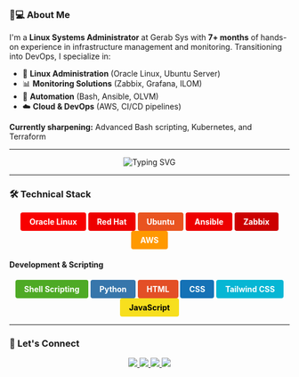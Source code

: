 ### 👨💻 About Me
I'm a **Linux Systems Administrator** at Gerab Sys with **7+ months** of hands-on experience in infrastructure management and monitoring. Transitioning into DevOps, I specialize in:
- 🐧 **Linux Administration** (Oracle Linux, Ubuntu Server)
- 📊 **Monitoring Solutions** (Zabbix, Grafana, ILOM)
- 🤖 **Automation** (Bash, Ansible, OLVM)
- ☁️ **Cloud & DevOps** (AWS, CI/CD pipelines)

**Currently sharpening:** Advanced Bash scripting, Kubernetes, and Terraform

---

<div align="center">
  <img src="https://readme-typing-svg.demolab.com?font=Fira+Code&pause=1000&color=00FF00&center=true&vCenter=true&width=535&lines=Linux+Admin+%7C+DevOps+Enthusiast;Automation+Specialist+%7C+AWS+Certified;Zabbix+%26+Grafana+Expert" alt="Typing SVG" />
</div>

---

### 🛠️ Technical Stack

<div align="center" style="margin: 10px 0">
  <span style="display: inline-block; padding: 8px 16px; border-radius: 4px; background-color: #F80000; color: white; font-weight: bold;">Oracle Linux</span>
  <span style="display: inline-block; padding: 8px 16px; border-radius: 4px; background-color: #EE0000; color: white; font-weight: bold;">Red Hat</span>
  <span style="display: inline-block; padding: 8px 16px; border-radius: 4px; background-color: #E95420; color: white; font-weight: bold;">Ubuntu</span>
  <span style="display: inline-block; padding: 8px 16px; border-radius: 4px; background-color: #EE0000; color: white; font-weight: bold;">Ansible</span>
  <span style="display: inline-block; padding: 8px 16px; border-radius: 4px; background-color: #CC0000; color: white; font-weight: bold;">Zabbix</span>
  <span style="display: inline-block; padding: 8px 16px; border-radius: 4px; background-color: #FF9900; color: white; font-weight: bold;">AWS</span>
</div>

#### Development & Scripting
<div align="center" style="margin: 10px 0">
  <span style="display: inline-block; padding: 8px 16px; border-radius: 4px; background-color: #4EAA25; color: white; font-weight: bold;">Shell Scripting</span>
  <span style="display: inline-block; padding: 8px 16px; border-radius: 4px; background-color: #3776AB; color: white; font-weight: bold;">Python</span>
  <span style="display: inline-block; padding: 8px 16px; border-radius: 4px; background-color: #E34F26; color: white; font-weight: bold;">HTML</span>
  <span style="display: inline-block; padding: 8px 16px; border-radius: 4px; background-color: #1572B6; color: white; font-weight: bold;">CSS</span>
  <span style="display: inline-block; padding: 8px 16px; border-radius: 4px; background-color: #06B6D4; color: white; font-weight: bold;">Tailwind CSS</span>
  <span style="display: inline-block; padding: 8px 16px; border-radius: 4px; background-color: #F7DF1E; color: black; font-weight: bold;">JavaScript</span>
</div>

---

### 🤝 Let's Connect
<div align="center">
  <a href="https://www.linkedin.com/in/mohammedniyasnf/">
    <img src="https://img.shields.io/badge/LinkedIn-0077B5?style=for-the-badge&logo=linkedin&logoColor=white" />
  </a>
  <a href="https://medium.com/@mohammedniyas654">
    <img src="https://img.shields.io/badge/Medium-12100E?style=for-the-badge&logo=medium&logoColor=white" />
  </a>
  <a href="mailto:mohammedniyas654@gmail.com">
    <img src="https://img.shields.io/badge/Email-D14836?style=for-the-badge&logo=gmail&logoColor=white" />
  </a>
   <a href="https://www.youtube.com/@blur141">
    <img src="https://img.shields.io/badge/Youtube-D14836?style=for-the-badge&logo=youtube&logoColor=white" />
  </a>
</div>
